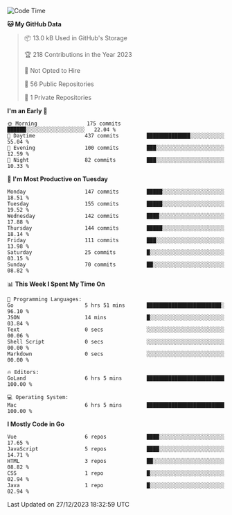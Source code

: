 <!--START_SECTION:waka-->
![Code Time](http://img.shields.io/badge/Code%20Time-942%20hrs%2052%20mins-blue)

**🐱 My GitHub Data** 

> 📦 13.0 kB Used in GitHub's Storage 
 > 
> 🏆 218 Contributions in the Year 2023
 > 
> 🚫 Not Opted to Hire
 > 
> 📜 56 Public Repositories 
 > 
> 🔑 1 Private Repositories 
 > 
**I'm an Early 🐤** 

```text
🌞 Morning                175 commits         ██████░░░░░░░░░░░░░░░░░░░   22.04 % 
🌆 Daytime                437 commits         ██████████████░░░░░░░░░░░   55.04 % 
🌃 Evening                100 commits         ███░░░░░░░░░░░░░░░░░░░░░░   12.59 % 
🌙 Night                  82 commits          ███░░░░░░░░░░░░░░░░░░░░░░   10.33 % 
```
📅 **I'm Most Productive on Tuesday** 

```text
Monday                   147 commits         █████░░░░░░░░░░░░░░░░░░░░   18.51 % 
Tuesday                  155 commits         █████░░░░░░░░░░░░░░░░░░░░   19.52 % 
Wednesday                142 commits         ████░░░░░░░░░░░░░░░░░░░░░   17.88 % 
Thursday                 144 commits         █████░░░░░░░░░░░░░░░░░░░░   18.14 % 
Friday                   111 commits         ███░░░░░░░░░░░░░░░░░░░░░░   13.98 % 
Saturday                 25 commits          █░░░░░░░░░░░░░░░░░░░░░░░░   03.15 % 
Sunday                   70 commits          ██░░░░░░░░░░░░░░░░░░░░░░░   08.82 % 
```


📊 **This Week I Spent My Time On** 

```text
💬 Programming Languages: 
Go                       5 hrs 51 mins       ████████████████████████░   96.10 % 
JSON                     14 mins             █░░░░░░░░░░░░░░░░░░░░░░░░   03.84 % 
Text                     0 secs              ░░░░░░░░░░░░░░░░░░░░░░░░░   00.06 % 
Shell Script             0 secs              ░░░░░░░░░░░░░░░░░░░░░░░░░   00.00 % 
Markdown                 0 secs              ░░░░░░░░░░░░░░░░░░░░░░░░░   00.00 % 

🔥 Editors: 
GoLand                   6 hrs 5 mins        █████████████████████████   100.00 % 

💻 Operating System: 
Mac                      6 hrs 5 mins        █████████████████████████   100.00 % 
```

**I Mostly Code in Go** 

```text
Vue                      6 repos             ████░░░░░░░░░░░░░░░░░░░░░   17.65 % 
JavaScript               5 repos             ████░░░░░░░░░░░░░░░░░░░░░   14.71 % 
HTML                     3 repos             ██░░░░░░░░░░░░░░░░░░░░░░░   08.82 % 
CSS                      1 repo              █░░░░░░░░░░░░░░░░░░░░░░░░   02.94 % 
Java                     1 repo              █░░░░░░░░░░░░░░░░░░░░░░░░   02.94 % 
```




 Last Updated on 27/12/2023 18:32:59 UTC
<!--END_SECTION:waka-->
